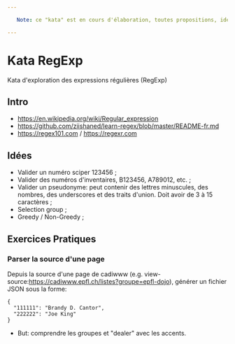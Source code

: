 ```yaml
---

   Note: ce "kata" est en cours d'élaboration, toutes propositions, idées, pull request, etc... seront très appréciées.

---
```



# Kata RegExp
Kata d'exploration des expressions régulières (RegExp)

## Intro

* https://en.wikipedia.org/wiki/Regular_expression
* https://github.com/ziishaned/learn-regex/blob/master/README-fr.md
* https://regex101.com / https://regexr.com

## Idées
* Valider un numéro sciper 123456 ;
* Valider des numéros d'inventaires, B123456, A789012, etc. ;
* Valider un pseudonyme: peut contenir des lettres minuscules, des nombres, des underscores et des traits d'union. Doit avoir de 3 à 15 caractères ;
* Selection group ;
* Greedy / Non-Greedy ;

## Exercices Pratiques

### Parser la source d'une page
Depuis la source d'une page de cadiwww (e.g. view-source:https://cadiwww.epfl.ch/listes?groupe=epfl-dojo), générer un fichier JSON sous la forme:
```
{
  "111111": "Brandy D. Cantor",
  "222222": "Joe King"
}
```
* But: comprendre les groupes et "dealer" avec les accents.
<!-- sciper=([0-9]{1,})[^0-9]>([A-zÀ-ÿ- ]*) -->
